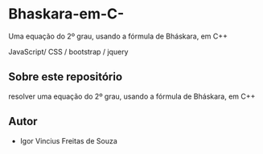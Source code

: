 # Bhaskara-em-C-
Uma equação do 2º grau, usando a fórmula de Bháskara, em C++


JavaScript/ CSS /  bootstrap / jquery
## Sobre este repositório

resolver uma equação do 2º grau, usando a fórmula de Bháskara, em C++

## Autor

* Igor Vincius Freitas de Souza
